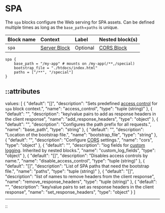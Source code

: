 # SPA

The `spa` blocks configure the Web serving for SPA assets. Can be defined multiple times as long as the `base_path`+`paths` is unique.

| Block name | Context                       | Label    | Nested block(s)           |
|:-----------|:------------------------------|:---------|:--------------------------|
| `spa`      | [Server Block](/configuration/block/server) | Optional | [CORS Block](/configuration/block/cors) |

```hcl
spa {
    base_path = "/my-app" # mounts on /my-app(/**,/special)
    bootstrap_file = "./htdocs/index.html"
    paths = ["/**", "/special"]
}
```

::attributes
---
values: [
  {
    "default": "[]",
    "description": "Sets predefined [access control](../access-control) for `spa` block context.",
    "name": "access_control",
    "type": "tuple (string)"
  },
  {
    "default": "",
    "description": "key/value pairs to add as response headers in the client response",
    "name": "add_response_headers",
    "type": "object"
  },
  {
    "default": "",
    "description": "Configures the path prefix for all requests.",
    "name": "base_path",
    "type": "string"
  },
  {
    "default": "",
    "description": "Location of the bootstrap file.",
    "name": "bootstrap_file",
    "type": "string"
  },
  {
    "default": "",
    "description": "Configure [CORS](cors) settings.",
    "name": "cors",
    "type": "object"
  },
  {
    "default": "",
    "description": "log fields for [custom logging](/observation/logging#custom-logging). Inherited by nested blocks.",
    "name": "custom_log_fields",
    "type": "object"
  },
  {
    "default": "[]",
    "description": "Disables access controls by name.",
    "name": "disable_access_control",
    "type": "tuple (string)"
  },
  {
    "default": "[]",
    "description": "List of SPA paths that need the bootstrap file.",
    "name": "paths",
    "type": "tuple (string)"
  },
  {
    "default": "[]",
    "description": "list of names to remove headers from the client response",
    "name": "remove_response_headers",
    "type": "tuple (string)"
  },
  {
    "default": "",
    "description": "key/value pairs to set as response headers in the client response",
    "name": "set_response_headers",
    "type": "object"
  }
]

---
::
